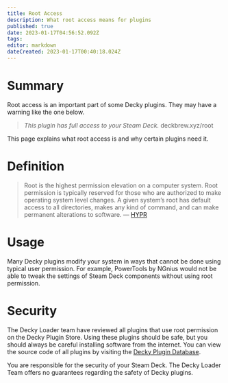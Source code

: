 ```yaml
---
title: Root Access
description: What root access means for plugins
published: true
date: 2023-01-17T04:56:52.092Z
tags: 
editor: markdown
dateCreated: 2023-01-17T00:40:18.024Z
---
```


# Summary
Root access is an important part of some Decky plugins. They may have a warning like the one below.

> *This plugin has full access to your Steam Deck.* deckbrew.xyz/root

This page explains what root access is and why certain plugins need it.

# Definition

> Root is the highest permission elevation on a computer system. Root permission is typically reserved for those who are authorized to make operating system level changes. A given system’s root has default access to all directories, makes any kind of command, and can make permanent alterations to software. — [HYPR](https://www.hypr.com/security-encyclopedia/root)

# Usage

Many Decky plugins modify your system in ways that cannot be done using typical user permission. For example, PowerTools by NGnius would not be able to tweak the settings of Steam Deck components without using root permission.

# Security

The Decky Loader team have reviewed all plugins that use root permission on the Decky Plugin Store. Using these plugins should be safe, but you should always be careful installing software from the internet. You can view the source code of all plugins by visiting the [Decky Plugin Database](https://github.com/SteamDeckHomebrew/decky-plugin-database).

You are responsible for the security of your Steam Deck. The Decky Loader Team offers no guarantees regarding the safety of Decky plugins.